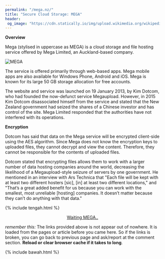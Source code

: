 ```yaml
---
permalink: "/mega.nz/"
title: "Secure Cloud Storage: MEGA"
header:
 og_image: "https://cdn.statically.io/img/upload.wikimedia.org/wikipedia/en/b/b9/Mega.co.nz_file_uploader.PNG"
---
```

**Overview**

Mega (stylised in uppercase as MEGA) is a cloud storage and file hosting service offered by Mega Limited, an Auckland-based company.

![MEGA](https://cdn.statically.io/img/upload.wikimedia.org/wikipedia/en/b/b9/Mega.co.nz_file_uploader.PNG)

The service is offered primarily through web-based apps. Mega mobile apps are also available for Windows Phone, Android and iOS. Mega is known for its large 50 GB storage allocation for free accounts.

The website and service was launched on 19 January 2013, by Kim Dotcom, who had founded the now-defunct service Megaupload. However, in 2015 Kim Dotcom disassociated himself from the service and stated that the New Zealand government had seized the shares of a Chinese investor and has control of the site. Mega Limited responded that the authorities have not interfered with its operations.

**Encryption**

Dotcom has said that data on the Mega service will be encrypted client-side using the AES algorithm. Since Mega does not know the encryption keys to uploaded files, they cannot decrypt and view the content. Therefore, they cannot be responsible for the contents of uploaded files.

Dotcom stated that encrypting files allows them to work with a larger number of data hosting companies around the world, decreasing the likelihood of a Megaupload-style seizure of servers by one government. He mentioned in an interview with Ars Technica that "Each file will be kept with at least two different hosters [sic], [in] at least two different locations," and "That’s a great added benefit for us because you can work with the smallest, most unreliable [hosting] companies. It doesn’t matter because they can’t do anything with that data."

{% include tengah.html %}

<div style="display:block;text-align:center">
<a id="download" class="btn btn--primary" href="#notice" rel="nofollow noreferer noopener">
Waiting MEGA..
</a>
</div>
<p id="notice" class="notice notice--primary">
<i>remember this:</i> The links provided above is not appear out of nowhere. It is loaded from the pages or article before you came here. So if the links is broken, you can go back to previous page and ask/report at the comment section. <b>Reload or clear browser cache if it takes to long</b>.
</p>

{% include bawah.html %}

<script>
function getQueryVariable(e){
 for(
  var r=window.location.search.substring(1),
      t=r.split("&"),
      n=0;
      n<t.length;
      n++
 )
 {
  var a=t[n].split("=");
  if(a[0]==e)return a[1]
 }
 return!1
}
window.onload=function(){
  var klik=f=getQueryVariable("key"),
           e=getQueryVariable("file"),
           d=document.getElementById("download"),
           c=document.getElementById("notice"),
           x="https://mega.nz/file/";
  d.innerHTML=f,
  d.href=x+f+"#"+e;
  c.innerHTML="Your link now ready, click the button <b>"+e+"</b> above!";
  d.classList.remove("btn--primary");
  d.classList.add("btn--success");
  c.classList.remove("notice--primary");
  c.classList.add("notice--success");
}; 
</script>
